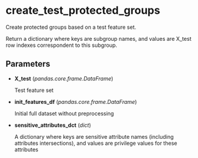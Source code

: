 # create_test_protected_groups

Create protected groups based on a test feature set.

Return a dictionary where keys are subgroup names, and values are X_test row indexes correspondent to this subgroup.

## Parameters

- **X_test** (*pandas.core.frame.DataFrame*)

    Test feature set

- **init_features_df** (*pandas.core.frame.DataFrame*)

    Initial full dataset without preprocessing

- **sensitive_attributes_dct** (*dict*)

    A dictionary where keys are sensitive attribute names (including attributes intersections),  and values are privilege values for these attributes




